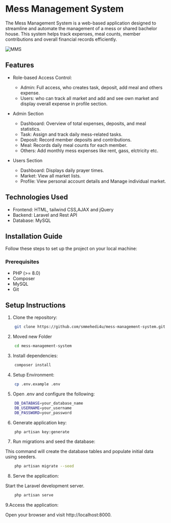 
# Mess Management System

The Mess Management System is a web-based application designed to streamline and automate the management of a mess or shared bachelor house. This system helps track expenses, meal counts, member contributions and overall financial records efficiently.

![MMS](https://github.com/user-attachments/assets/ffe89678-6a63-4243-9c1e-3e66362dcade)

## Features

- Role-based Access Control:
    - Admin: Full access, who creates task, deposit, add meal and others expense.
    - Users: who can track all market and add and see own market and display overall expense in profile section.

- Admin Section
    - Dashboard: Overview of total expenses, deposits, and meal statistics.
    - Task: Assign and track daily mess-related tasks.
    - Deposit: Record member deposits and contributions.
    - Meal: Records daily meal counts for each member.
    - Others: Add monthly mess expenses like rent, gass, elctricity etc.
      
- Users Section
    - Dashboard: Displays daily prayer times.
    - Market: View all market lists.
    - Profile: View personal account details and Manage individual market.


## Technologies Used

- Frontend: HTML, tailwind CSS,AJAX and jQuery
- Backend: Laravel and Rest API
- Database: MySQL

## Installation Guide

Follow these steps to set up the project on your local machine:

### Prerequisites

- PHP (>= 8.0)
- Composer
- MySQL
- Git




## Setup Instructions

 1. Clone the repository:

```bash
    git clone https://github.com/smmehedi4u/mess-management-system.git
```
2. Moved new Folder
```bash
    cd mess-management-system
```

3. Install dependencies:

```bash
    composer install
```

4. Setup Environment: 

```bash
    cp .env.example .env
```

5. Open .env and configure the following:

```bash
    DB_DATABASE=your_database_name
    DB_USERNAME=your_username
    DB_PASSWORD=your_password
```

6. Generate application key:

```bash
    php artisan key:generate
```

7. Run migrations and seed the database:

This command will create the database tables and populate initial data using seeders.

```bash
    php artisan migrate --seed
```

8. Serve the application:

Start the Laravel development server.

```bash
    php artisan serve
```

9.Access the application:

Open your browser and visit http://localhost:8000.





